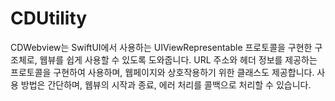 # CDUtility

CDWebview는 SwiftUI에서 사용하는 UIViewRepresentable 프로토콜을 구현한 구조체로, 웹뷰를 쉽게 사용할 수 있도록 도와줍니다. URL 주소와 헤더 정보를 제공하는 프로토콜을 구현하여 사용하며, 웹페이지와 상호작용하기 위한 클래스도 제공합니다. 사용 방법은 간단하며, 웹뷰의 시작과 종료, 에러 처리를 콜백으로 처리할 수 있습니다.
